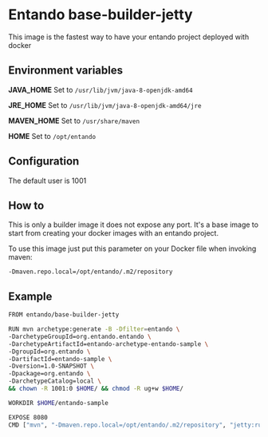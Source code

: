 # Entando base-builder-jetty

This image is the fastest way to have your entando project deployed with docker

## Environment variables

__JAVA_HOME__ Set to `/usr/lib/jvm/java-8-openjdk-amd64`

__JRE_HOME__ Set to `/usr/lib/jvm/java-8-openjdk-amd64/jre`

__MAVEN_HOME__ Set to `/usr/share/maven`

__HOME__ Set to `/opt/entando`

## Configuration

The default user is 1001

## How to

This is only a builder image it does not expose any port. It's a base image to start from creating your docker images with an entando project.
 
To use this image just put this parameter on your Docker file when invoking maven:

`-Dmaven.repo.local=/opt/entando/.m2/repository`

## Example

```bash
FROM entando/base-builder-jetty

RUN mvn archetype:generate -B -Dfilter=entando \
-DarchetypeGroupId=org.entando.entando \
-DarchetypeArtifactId=entando-archetype-entando-sample \
-DgroupId=org.entando \
-DartifactId=entando-sample \
-Dversion=1.0-SNAPSHOT \
-Dpackage=org.entando \
-DarchetypeCatalog=local \
&& chown -R 1001:0 $HOME/ && chmod -R ug+w $HOME/

WORKDIR $HOME/entando-sample

EXPOSE 8080
CMD ["mvn", "-Dmaven.repo.local=/opt/entando/.m2/repository", "jetty:run"]
```